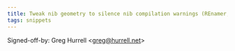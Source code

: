 ```yaml
---
title: Tweak nib geometry to silence nib compilation warnings (REnamer, 090e5d1)
tags: snippets
---
```


Signed-off-by: Greg Hurrell &lt;greg@hurrell.net&gt;
